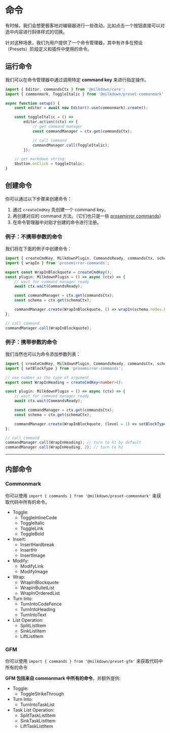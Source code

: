 # 命令

有时候，我们会想更极客地对编辑器进行一些改动，比如点击一个按钮直接可以对选中内容进行斜体样式的切换。

针对这种场景，我们为用户提供了一个命令管理器，其中有许多在预设（Presets）阶段定义和插件中使用的命令。

## 运行命令

我们可以在命令管理器中通过调用特定 **command key** 来进行指定操作。

```typescript
import { Editor, commandsCtx } from '@milkdown/core';
import { commonmark, ToggleItalic } from '@milkdown/preset-commonmark';

async function setup() {
    const editor = await new Editor().use(commonmark).create();

    const toggleItalic = () =>
        editor.action((ctx) => {
            // get command manager
            const commandManager = ctx.get(commandsCtx);

            // call command
            commandManager.call(ToggleItalic);
        });

    // get markdown string:
    $button.onClick = toggleItalic;
}
```

## 创建命令

你可以通过以下步骤来创建命令：

1. 通过 `createCmdKey` 先创建一个 command key。
2. 再创建对应的 command 方法。（它们也只是一些 [prosemirror commands](https://prosemirror.net/docs/guide/#commands)）
3. 在命令管理器中对刚才创建的命令进行注册。

### 例子：不携带参数的命令

我们将在下面的例子中创建命令：

```typescript
import { createCmdKey, MilkdownPlugin, CommandsReady, commandsCtx, schemaCtx } from '@milkdown/core';
import { wrapIn } from 'prosemirror-commands';

export const WrapInBlockquote = createCmdKey();
const plugin: MilkdownPlugin = () => async (ctx) => {
    // wait for command manager ready
    await ctx.wait(CommandsReady);

    const commandManager = ctx.get(commandsCtx);
    const schema = ctx.get(schemaCtx);

    commandManager.create(WrapInBlockquote, () => wrapIn(schema.nodes.blockquote));
};

// call command
commandManager.call(WrapInBlockquote);
```

### 例子：携带参数的命令

我们当然也可以为命令添加参数列表：

```typescript
import { createCmdKey, MilkdownPlugin, CommandsReady, commandsCtx, schemaCtx } from '@milkdown/core';
import { setBlockType } from 'prosemirror-commands';

// use number as the type of argument
export const WrapInHeading = createCmdKey<number>();

const plugin: MilkdownPlugin = () => async (ctx) => {
    // wait for command manager ready
    await ctx.wait(CommandsReady);

    const commandManager = ctx.get(commandsCtx);
    const schema = ctx.get(schemaCtx);

    commandManager.create(WrapInBlockquote, (level = 1) => setBlockType(schema.nodes.heading, { level }));
};

// call command
commandManager.call(WrapInHeading); // turn to h1 by default
commandManager.call(WrapInHeading, 2); // turn to h2
```

---

## 内部命令

### Commonmark

你可以使用 `import { commands } from '@milkdown/preset-commonmark'` 来获取代码中所有的命令。

-   Toggle:
    -   ToggleInlineCode
    -   ToggleItalic
    -   ToggleLink
    -   ToggleBold
-   Insert:
    -   InsertHardbreak
    -   InsertHr
    -   InsertImage
-   Modify:
    -   ModifyLink
    -   ModifyImage
-   Wrap:
    -   WrapInBlockquote
    -   WrapInBulletList
    -   WrapInOrderedList
-   Turn Into:
    -   TurnIntoCodeFence
    -   TurnIntoHeading
    -   TurnIntoText
-   List Operation:
    -   SplitListItem
    -   SinkListItem
    -   LiftListItem

### GFM

你可以使用 `import { commands } from '@milkdown/preset-gfm'` 来获取代码中所有的命令

**GFM 包括来自 commonmark 中所有的命令**，并额外提供:

-   Toggle:
    -   ToggleStrikeThrough
-   Turn Into:
    -   TurnIntoTaskList
-   Task List Operation:
    -   SplitTaskListItem
    -   SinkTaskListItem
    -   LiftTaskListItem
